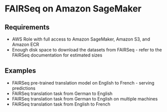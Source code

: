 # FAIRSeq on Amazon SageMaker

## Requirements
* AWS Role with full access to Amazon SageMaker, Amazon S3, and Amazon ECR
* Enough disk space to download the datasets from FAIRSeq - refer to the FAIRSeq documentation for estimated sizes


## Examples
* FAIRSeq pre-trained translation model on English to French - serving predictions
* FAIRSeq translation task from German to English
* FAIRSeq translation task from German to English on multiple machines
* FAIRSeq translation task from English to French
